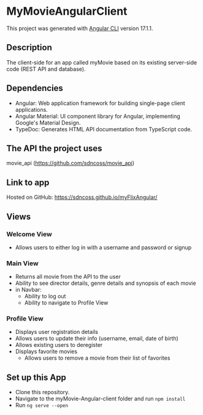 # MyMovieAngularClient

This project was generated with [Angular CLI](https://github.com/angular/angular-cli) version 17.1.1.

## Description
The client-side for an app called myMovie based on its existing server-side code (REST API and database).

## Dependencies
* Angular: Web application framework for building single-page client applications.
* Angular Material: UI component library for Angular, implementing Google's Material Design.
* TypeDoc: Generates HTML API documentation from TypeScript code.

## The API the project uses
movie_api (https://github.com/sdncoss/movie_api)

## Link to app
Hosted on GitHub: https://sdncoss.github.io/myFlixAngular/ 

## Views
### Welcome View
* Allows users to either log in with a username and password or signup

### Main View
* Returns all movie from the API to the user
* Ability to see director details, genre details and synopsis of each movie
* in Navbar:
    * Ability to log out
    * Ability to navigate to Profile View

### Profile View
* Displays user registration details
* Allows users to update their info (username, email, date of birth)
* Allows existing users to deregister
* Displays favorite movies
    * Allows users to remove a movie from their list of favorites

## Set up this App
* Clone this repository.
* Navigate to the myMovie-Angular-client folder and run `npm install`
* Run `ng serve --open`